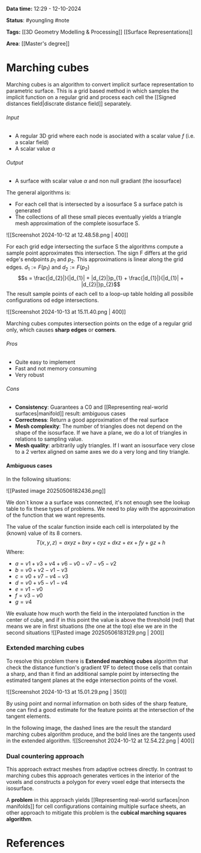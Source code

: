 **Data time:** 12:29 - 12-10-2024

**Status**: #youngling #note 

**Tags:** [[3D Geometry Modelling & Processing]] [[Surface Representations]]

**Area**: [[Master's degree]]

# Marching cubes

Marching cubes is an algorithm to convert implicit surface representation to parametric surface. This is a grid based method in which samples the implicit function on a regular grid and process each cell the [[Signed distances field|discrate distance field]] separately.

###### Input 
- A regular 3D grid where each node is asociated with a scalar value $f$ (i.e. a scalar field)
- A scalar value $\alpha$

###### Output
- A surface with scalar value $\alpha$ and non null gradiant (the isosurface)

The general algorithms is:
- For each cell that is intersected by a isosurface S a surface patch is generated
- The collections of all these small pieces eventually yields a triangle mesh approximation of the complete isosurface S.

![[Screenshot 2024-10-12 at 12.48.58.png | 400]]

For each grid edge intersecting the surface S the algorithms compute a sample point approximates this intersection. The sign F differs at the grid edge's endpoints $p_1$ and $p_2$. This approximations is linear along the grid edges. $d_{1} := F(p_1)$ and $d_2 := F(p_2)$ 
$$s = \frac{|d_{2}|}{|d_{1}| + |d_{2}|}p_{1} + \frac{|d_{1}|}{|d_{1}| + |d_{2}|}p_{2}$$
The result sample points of each cell to a loop-up table holding all possibile configurations od edge intersections.

![[Screenshot 2024-10-13 at 15.11.40.png | 400]]


Marching cubes computes intersection points on the edge of a regular grid only, which causes **sharp edges** or **corners**. 
###### Pros
- Quite easy to implement
- Fast and not memory consuming
- Very robust
###### Cons
- **Consistency**: Guarantees a C0 and [[Representing real-world surfaces|manifold]] result: ambiguous cases
- **Correctness**: Return a good approximation of the real surface
- **Mesh complexity**: The number of triangles does not depend on the shape of the isosurface. If we have a plane, we do a lot of triangles in relations to sampling value.
- **Mesh quality**: arbitrarily ugly triangles. If I want an isosurface very close to a 2 vertex aligned on same axes we do a very long and tiny triangle.

#### Ambiguous cases
In the following situations:

![[Pasted image 20250506182436.png]]

We don´t know a a surface was connected, it's not enough see the lookup table to fix these types of problems. We need to play with the approximation of the function that we want represents. 

The value of the scalar function inside each cell is interpolated by the (known) value of its 8 corners.
$$T(x,y,z) = axyz + bxy + cyz + dxz + ex + fy + gz + h$$
Where:
- $a = v1 + v3 + v4 + v6 - v0 - v7 - v5 - v2$
- $b = v0 + v2 - v1 - v3$
- $c = v0 + v7 - v4 - v3$
- $d = v0 + v5 - v1 - v4$
- $e = v1 - v0$
- $f = v3 - v0$
- $g = v4$

We evaluate how much worth the field in the interpolated function in the center of cube, and if in this point the value is above the threshold (red) that means we are in first situations (the one at the top) else we are in the second situations
![[Pasted image 20250506183129.png | 200]]
### Extended marching cubes
To resolve this problem there is **Extended marching cubes** algorithm that check the distance function's gradient $\nabla F$ to detect those cells that contain a sharp, and than it find an additional sample point by intersecting the estimated tangent planes at the edge intersection points of the voxel.

![[Screenshot 2024-10-13 at 15.01.29.png | 350]]

By using point and normal information on both sides of the sharp feature, one can find a good estimate for the feature points at the intersection of the tangent elements. 

In the following image, the dashed lines are the result the standard marching cubes algorithm produce, and the bold lines are the tangents used in the extended algorithm.
![[Screenshot 2024-10-12 at 12.54.22.png | 400]]
### Dual countering approach
This approach extract meshes from adaptive octrees directly. In contrast to marching cubes this approach generates vertices in the interior of the voxels and constructs a polygon for every voxel edge that intersects the isosurface.

A **problem** in this approach yields [[Representing real-world surfaces|non manifolds]] for cell configurations containing multiple surface sheets, an other approach to mitigate this problem is the **cubical marching squares algorithm**.

# References